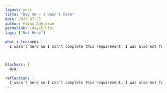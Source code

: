 ```yaml
---
layout: post
title: "Day 45 – I wasn't here"
date: 2025-07-28
author: Fawas Adelekan
permalink: /day45.html
tags: ["Not Here"]

what_i_learned: |
  I wasn’t here so I can’t complete this requirement. I was also not feeling well mentally and physically.

  

blockers: |
  N/A

reflection: |
  I wasn’t here so I can’t complete this requirement. I was also not feeling well mentally and physically.
---
```

